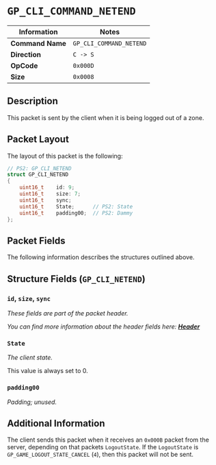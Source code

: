 # `GP_CLI_COMMAND_NETEND`

| Information               | Notes |
|---                        |---    |
| **Command Name**          | `GP_CLI_COMMAND_NETEND` |
| **Direction**             | `C -> S` |
| **OpCode**                | `0x000D` |
| **Size**                  | `0x0008` |

## Description

This packet is sent by the client when it is being logged out of a zone.

## Packet Layout

The layout of this packet is the following:

```cpp
// PS2: GP_CLI_NETEND
struct GP_CLI_NETEND
{
    uint16_t    id: 9;
    uint16_t    size: 7;
    uint16_t    sync;
    uint16_t    State;      // PS2: State
    uint16_t    padding00;  // PS2: Dammy
};
```

## Packet Fields

The following information describes the structures outlined above.

## Structure Fields (`GP_CLI_NETEND`)

### `id`, `size`, `sync`

_These fields are part of the packet header._

_You can find more information about the header fields here: [**Header**](/world/HEADER.md)_

### `State`

_The client state._

This value is always set to 0.

### `padding00`

_Padding; unused._

## Additional Information

The client sends this packet when it receives an `0x000B` packet from the server, depending on that packets `LogoutState`. If the `LogoutState` is `GP_GAME_LOGOUT_STATE_CANCEL` (`4`), then this packet will not be sent.
